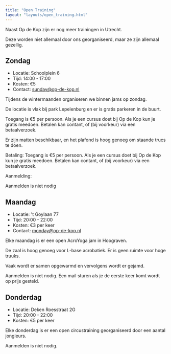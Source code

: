 ```yaml
---
title: "Open Training"
layout: "layouts/open_training.html"
---
```


Naast Op de Kop zijn er nog meer trainingen in Utrecht.

Deze worden niet allemaal door ons georganiseerd, maar ze zijn
allemaal gezellig.

## Zondag

- Locatie: Schoolplein 6
- Tijd: 14:00 - 17:00
- Kosten: €5
- Contact: sunday@op-de-kop.nl

Tijdens de wintermaanden organiseren we binnen jams op zondag.

De locatie is vlak bij park Lepelenburg en er is gratis parkeren in de buurt.

Toegang is €5 per persoon. Als je een cursus doet bij Op de Kop kun je gratis meedoen. Betalen kan contant, of (bij voorkeur) via een betaalverzoek.

Er zijn matten beschikbaar, en het plafond is hoog genoeg om staande trucs te doen.


Betaling:
Toegang is €5 per persoon. Als je een cursus doet bij Op de Kop kun je gratis meedoen.
Betalen kan contant, of (bij voorkeur) via een betaalverzoek.

Aanmelding:

Aanmelden is niet nodig

## Maandag

- Locatie: 't Goylaan 77
- Tijd: 20:00 - 22:00
- Kosten: €3 per keer
- Contact: monday@op-de-kop.nl

Elke maandag is er een open AcroYoga jam in Hoograven.

De zaal is hoog genoeg voor L-base acrobatiek. Er is geen ruimte voor hoge truuks.

Vaak wordt er samen opgewarmd en vervolgens wordt er gejamd.

Aanmelden is niet nodig. Een mail sturen als je de eerste keer komt wordt op prijs gesteld.

## Donderdag

- Locatie: Deken Roesstraat 2G
- Tijd: 20:00 - 22:00
- Kosten: €5 per keer

Elke donderdag is er een open circustraining georganiseerd door een aantal jongleurs.

Aanmelden is niet nodig.
